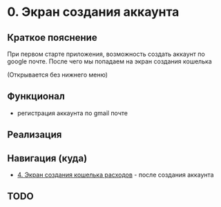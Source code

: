 # 0. Экран создания аккаунта

## Краткое пояснение

При первом старте приложения, возможность создать аккаунт по google почте. После чего мы попадаем
на экран создания кошелька

(Открывается без нижнего меню)

## Функционал

- регистрация аккаунта по gmail почте

## Реализация

## Навигация (куда)

- [4. Экран создания кошелька расходов](screen_4_create_wallet.md) - после создания аккаунта

## TODO
